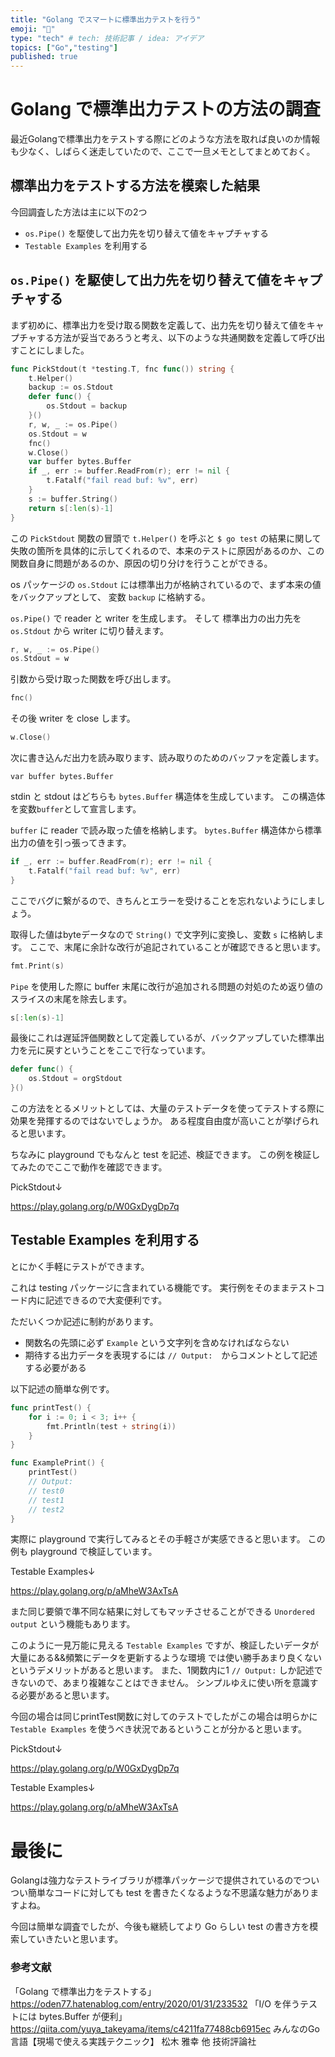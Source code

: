```yaml
---
title: "Golang でスマートに標準出力テストを行う"
emoji: "🌟"
type: "tech" # tech: 技術記事 / idea: アイデア
topics: ["Go","testing"]
published: true
---
```

# Golang で標準出力テストの方法の調査

最近Golangで標準出力をテストする際にどのような方法を取れば良いのか情報も少なく、しばらく迷走していたので、ここで一旦メモとしてまとめておく。

## 標準出力をテストする方法を模索した結果

今回調査した方法は主に以下の2つ

+ `os.Pipe()` を駆使して出力先を切り替えて値をキャプチャする
+ `Testable Examples` を利用する

## `os.Pipe()` を駆使して出力先を切り替えて値をキャプチャする
まず初めに、標準出力を受け取る関数を定義して、出力先を切り替えて値をキャプチャする方法が妥当であろうと考え、以下のような共通関数を定義して呼び出すことにしました。

```Go
func PickStdout(t *testing.T, fnc func()) string {
	t.Helper()
	backup := os.Stdout
	defer func() {
		os.Stdout = backup
	}()
	r, w, _ := os.Pipe()
	os.Stdout = w
	fnc()
	w.Close()
	var buffer bytes.Buffer
	if _, err := buffer.ReadFrom(r); err != nil {
		t.Fatalf("fail read buf: %v", err)
	}
	s := buffer.String()
	return s[:len(s)-1]
}
```

この `PickStdout` 関数の冒頭で `t.Helper()` を呼ぶと `$ go test` の結果に関して失敗の箇所を具体的に示してくれるので、本来のテストに原因があるのか、この関数自身に問題があるのか、原因の切り分けを行うことができる。

os パッケージの `os.Stdout` には標準出力が格納されているので、まず本来の値をバックアップとして、 変数 `backup` に格納する。

`os.Pipe()` で reader と writer を生成します。
そして 標準出力の出力先を `os.Stdout` から writer に切り替えます。

```Go
r, w, _ := os.Pipe()
os.Stdout = w
```

引数から受け取った関数を呼び出します。

```Go
fnc()
```

その後 writer を close します。

```Go
w.Close()
```

次に書き込んだ出力を読み取ります、読み取りのためのバッファを定義します。

```
var buffer bytes.Buffer
```

stdin と stdout はどちらも `bytes.Buffer` 構造体を生成しています。
この構造体を変数`buffer`として宣言します。

`buffer` に reader で読み取った値を格納します。
`bytes.Buffer` 構造体から標準出力の値を引っ張ってきます。

```Go
if _, err := buffer.ReadFrom(r); err != nil {
    t.Fatalf("fail read buf: %v", err)
}
```

ここでバグに繋がるので、きちんとエラーを受けることを忘れないようにしましょう。

取得した値はbyteデータなので `String()` で文字列に変換し、変数 `s` に格納します。
ここで、末尾に余計な改行が追記されていることが確認できると思います。

```Go
fmt.Print(s)
```

`Pipe` を使用した際に buffer 末尾に改行が追加される問題の対処のため返り値のスライスの末尾を除去します。

```Go
s[:len(s)-1]
```

最後にこれは遅延評価関数として定義しているが、バックアップしていた標準出力を元に戻すということをここで行なっています。

```Go
defer func() {
    os.Stdout = orgStdout
}()
```

この方法をとるメリットとしては、大量のテストデータを使ってテストする際に効果を発揮するのではないでしょうか。
ある程度自由度が高いことが挙げられると思います。

ちなみに playground でもなんと test を記述、検証できます。
この例を検証してみたのでここで動作を確認できます。

PickStdout↓

https://play.golang.org/p/W0GxDygDp7q

## Testable Examples を利用する

とにかく手軽にテストができます。

これは testing パッケージに含まれている機能です。
実行例をそのままテストコード内に記述できるので大変便利です。

ただいくつか記述に制約があります。

+ 関数名の先頭に必ず `Example` という文字列を含めなければならない
+ 期待する出力データを表現するには `// Output:`　からコメントとして記述する必要がある

以下記述の簡単な例です。

```Go
func printTest() {
	for i := 0; i < 3; i++ {
		fmt.Println(test + string(i))
	}
}
```

```Go
func ExamplePrint() {
	printTest()
	// Output:
	// test0
	// test1
	// test2
}
```

実際に playground で実行してみるとその手軽さが実感できると思います。
この例も playground で検証しています。

Testable Examples↓

https://play.golang.org/p/aMheW3AxTsA

また同じ要領で準不同な結果に対してもマッチさせることができる `Unordered output` という機能もあります。

このように一見万能に見える `Testable Examples` ですが、検証したいデータが大量にある&&頻繁にデータを更新するような環境 では使い勝手あまり良くないというデメリットがあると思います。
また、1関数内に1 `// Output:` しか記述できないので、あまり複雑なことはできません。
シンプルゆえに使い所を意識する必要があると思います。

今回の場合は同じprintTest関数に対してのテストでしたがこの場合は明らかに `Testable Examples` を使うべき状況であるということが分かると思います。

PickStdout↓

https://play.golang.org/p/W0GxDygDp7q

Testable Examples↓

https://play.golang.org/p/aMheW3AxTsA

# 最後に
Golangは強力なテストライブラリが標準パッケージで提供されているのでついつい簡単なコードに対しても test を書きたくなるような不思議な魅力がありますよね。

今回は簡単な調査でしたが、今後も継続してより Go らしい test の書き方を模索していきたいと思います。

### 参考文献

「Golang で標準出力をテストする」https://oden77.hatenablog.com/entry/2020/01/31/233532
「I/O を伴うテストには bytes.Buffer が便利」 https://qiita.com/yuya_takeyama/items/c4211fa77488cb6915ec
みんなのGo言語【現場で使える実践テクニック】 松木 雅幸 他 技術評論社
